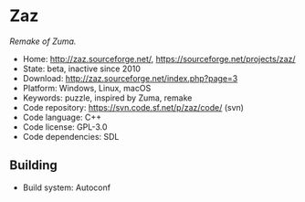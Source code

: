 # Zaz

_Remake of Zuma._

- Home: http://zaz.sourceforge.net/, https://sourceforge.net/projects/zaz/
- State: beta, inactive since 2010
- Download: http://zaz.sourceforge.net/index.php?page=3
- Platform: Windows, Linux, macOS
- Keywords: puzzle, inspired by Zuma, remake
- Code repository: https://svn.code.sf.net/p/zaz/code/ (svn)
- Code language: C++
- Code license: GPL-3.0
- Code dependencies: SDL

## Building

- Build system: Autoconf
